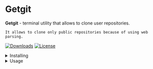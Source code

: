 # Getgit

**Getgit** - terminal utility that allows to clone user repositories.

`It allows to clone only public repositories because of using web parsing.`

[![Downloads](https://static.pepy.tech/personalized-badge/getgit?period=total&units=international_system&left_color=grey&right_color=green&left_text=Downloads)](https://pepy.tech/project/getgit)
[![License](https://img.shields.io/badge/license-GPL3-blue.svg)](https://pepy.tech/project/getgit)


<details>
<summary>Installing</summary>

## Installing

### First way

1. Install Python3.
2. Install Getgit with the following `pip` command from the command prompt:

```sh
pip install getgit
```

### Second way

1. Install Python3.
2. Clone Getgit with git command:
3. Go to the directory `getgit`:
4. Use Python command for installing scripts below:

```sh
git clone https://github.com/kra53n/getgit.git
cd getgit
python setup.py install_scripts
```
</details>


<details>
<summary>Usage</summary>

## Usage

Type `getgit -h` in command prompt for usage information.
